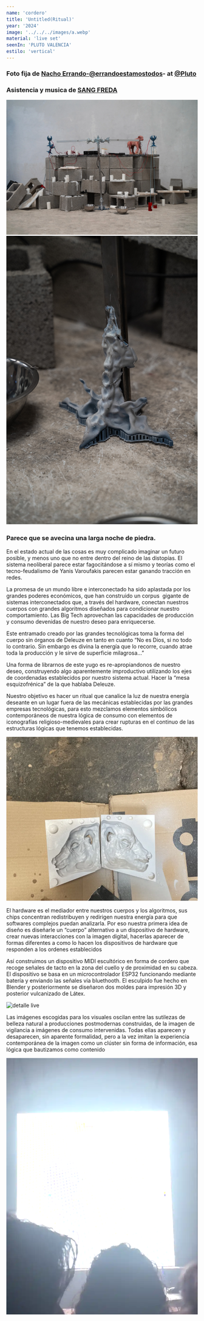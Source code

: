 ```yaml
---
name: 'cordero' 
title: 'Untitled(Ritual)'
year: '2024'
image: '../../../images/a.webp'
material: 'live set'
seenIn: 'PLUTO VALENCIA'
estilo: 'vertical' 
---
```



<h3>Foto fija de <a href="https://www.instagram.com/errandoestamostodos/">Nacho Errando-@errandoestamostodos</a>- at <a href="https://www.instagram.com/pluto______________/">@Pluto</a></h3>
<h3>Asistencia y musica de <a href="https://www.instagram.com/sangfredaa/"> SANG FREDA</a></h3>



![escenografía completa](../../../../public/images/scene.webp)
![detalle](../../../../public/images/pie.webp)

<h3>Parece que se avecina una larga noche de piedra.</h3>

En el estado actual de las cosas es muy complicado imaginar un futuro posible, y menos uno que no entre dentro del reino de las distopías. El sistema neoliberal parece estar fagocitándose a sí mismo y teorías como el tecno-feudalismo de Yanis Varoufakis parecen estar ganando tracción en redes.

La promesa de un mundo libre e interconectado ha sido aplastada por los grandes poderes económicos, que han construido un corpus  gigante de sistemas interconectados que, a través del hardware, conectan nuestros cuerpos con grandes algoritmos diseñados para condicionar nuestro comportamiento. Las Big Tech aprovechan las capacidades de producción y consumo devenidas de nuestro deseo para enriquecerse. 

Este entramado creado por las grandes tecnológicas toma la forma del cuerpo sin órganos de Deleuze en tanto en cuanto “No es Dios, si no todo lo contrario. Sin embargo es divina la energía que lo recorre, cuando atrae toda la producción y le sirve de superficie milagrosa…”

Una forma de librarnos de este yugo es re-apropiandonos de nuestro deseo, construyendo algo aparentemente improductivo utilizando los ejes de coordenadas establecidos por nuestro sistema actual. Hacer la “mesa esquizofrénica” de la que hablaba Deleuze. 
 
Nuestro objetivo es hacer un ritual que canalice la luz de nuestra energía deseante en un lugar fuera de las mecánicas establecidas por las grandes empresas tecnológicas, para esto mezclamos elementos simbólicos contemporáneos de nuestra lógica de consumo con elementos de iconografías religioso-medievales para crear rupturas en el continuo de las estructuras lógicas que tenemos establecidas.

![molde proceso](../../../../public/images/molde.webp)


El hardware es el mediador entre nuestros cuerpos y los algoritmos, sus chips concentran redistribuyen y redirigen nuestra energía para que softwares complejos puedan analizarla. Por eso nuestra primera idea de diseño es diseñarle un “cuerpo” alternativo a un dispositivo de hardware, crear nuevas interacciones con la imagen digital, hacerlas aparecer de formas diferentes a como lo hacen los dispositivos de hardware que responden a los ordenes establecidos 

Así construimos un dispositivo MIDI escultórico en forma de cordero que recoge señales de tacto en la zona del cuello y de proximidad en su cabeza. El dispositivo se basa en un microcontrolador ESP32 funcionando mediante batería y enviando las señales vía bluethooth. El esculpido fue hecho en Blender y posteriormente se diseñaron dos moldes para impresión 3D y posterior vulcanizado de Látex. 

![detalle live](../../../../public/images/sec.webp)

Las imágenes escogidas para los visuales oscilan entre  las sutilezas de belleza natural a producciones postmodernas construidas, de la imagen de vigilancia a imágenes de consumo intervenidas. Todas ellas aparecen y desaparecen, sin aparente formalidad, pero a la vez imitan la experiencia contemporánea de la imagen como un clúster sin forma  de información, esa lógica  que bautizamos como contenido 

![live](../../../../public/images/videocordero.webp)
